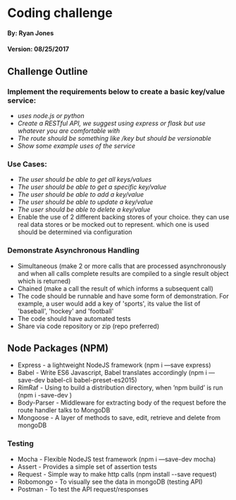 # Coding challenge

#### By: Ryan Jones
#### Version: 08/25/2017

## Challenge Outline
### Implement the requirements below to create a basic key/value service:
* _uses node.js or python_
* _Create a RESTful API, we suggest using express or flask but use whatever you are comfortable with_
* _The route should be something like /key but should be versionable_
* _Show some example uses of the service_

### Use Cases:
* _The user should be able to get all keys/values_
* _The user should be able to get a specific key/value_
* _The user should be able to add a key/value_
* _The user should be able to update a key/value_
* _The user should be able to delete a key/value_
* Enable the use of 2 different backing stores of your choice. they can use real data stores or be mocked out to represent. which one is used should be determined via configuration

### Demonstrate Asynchronous Handling
* Simultaneous (make 2 or more calls that are processed asynchronously and when all calls complete results are compiled to a single result object which is returned)
* Chained (make a call the result of which informs a subsequent call)
* The code should be runnable and have some form of demonstration. For example, a user would add a key of 'sports', its value the list of 'baseball', 'hockey' and 'football'
* The code should have automated tests
* Share via code repository or zip (repo preferred)

## Node Packages (NPM)
* Express - a lightweight NodeJS framework (npm i —save express)
* Babel - Write ES6 Javascript, Babel translates accordingly (npm i —save-dev babel-cli babel-preset-es2015)
* RimRaf - Using to build a distribution directory, when ’npm build’ is run (npm i -save-dev )
* Body-Parser - Middleware for extracting body of the request before the route handler talks to MongoDB
* Mongoose - A layer of methods to save, edit, retrieve and delete from mongoDB

### Testing
* Mocha - Flexible NodeJS test framework (npm i —save-dev mocha)
* Assert - Provides a simple set of assertion tests
* Request - Simple way to make http calls (npm install --save request)
* Robomongo - To visually see the data in mongoDB (testing API)
* Postman - To test the API request/responses
